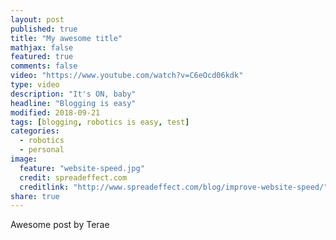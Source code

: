 ```yaml
---
layout: post
published: true
title: "My awesome title"
mathjax: false
featured: true
comments: false
video: "https://www.youtube.com/watch?v=C6eOcd06kdk"
type: video
description: "It's ON, baby"
headline: "Blogging is easy"
modified: 2018-09-21
tags: [blogging, robotics is easy, test]
categories:
  - robotics
  - personal
image:
  feature: "website-speed.jpg"
  credit: spreadeffect.com
  creditlink: "http://www.spreadeffect.com/blog/improve-website-speed/"
share: true
---
```


Awesome post by Terae
